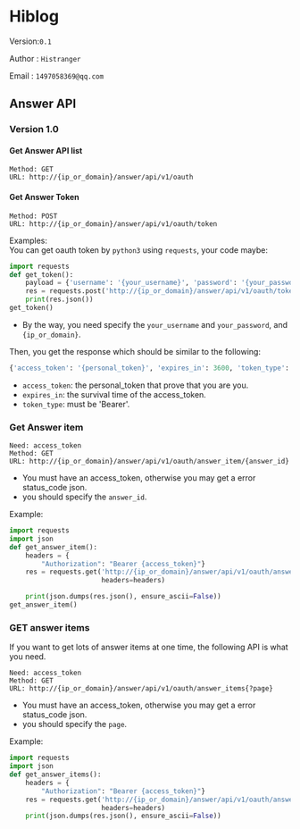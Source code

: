 # Hiblog

Version:`0.1`

Author : `Histranger`

Email : `1497058369@qq.com`

## Answer API

### Version 1.0

#### Get Answer API list
~~~
Method: GET
URL: http://{ip_or_domain}/answer/api/v1/oauth
~~~

#### Get Answer Token
~~~
Method: POST
URL: http://{ip_or_domain}/answer/api/v1/oauth/token
~~~

Examples:  
You can get oauth token by `python3` using `requests`, your code maybe:
```python
import requests
def get_token():
    payload = {'username': '{your_username}', 'password': '{your_password}', 'grant_type': 'password'}
    res = requests.post('http://{ip_or_domain}/answer/api/v1/oauth/token', data=payload)
    print(res.json())
get_token()
```
+ By the way, you need specify the `your_username` and `your_password`, and `{ip_or_domain}`.  

Then, you get the response which should be similar to the following:  
```python
{'access_token': '{personal_token}', 'expires_in': 3600, 'token_type': 'Bearer'}
```
+ `access_token`: the personal_token that prove that you are you.
+ `expires_in`: the survival time of the access_token.
+ `token_type`: must be 'Bearer'.

### Get Answer item

~~~
Need: access_token
Method: GET
URL: http://{ip_or_domain}/answer/api/v1/oauth/answer_item/{answer_id}
~~~
+ You must have an access_token, otherwise you may get a error status_code json.
+ you should specify the `answer_id`.

Example:
```python
import requests
import json
def get_answer_item():
    headers = {
        "Authorization": "Bearer {access_token}"}
    res = requests.get('http://{ip_or_domain}/answer/api/v1/oauth/answer_item/{answer_id}',
                       headers=headers)

    print(json.dumps(res.json(), ensure_ascii=False))
get_answer_item()
```


### GET answer items
If you want to get lots of answer items at one time, the following API is what you need.

~~~
Need: access_token
Method: GET
URL: http://{ip_or_domain}/answer/api/v1/oauth/answer_items{?page}
~~~
+ You must have an access_token, otherwise you may get a error status_code json.
+ you should specify the `page`.

Example:
```python
import requests
import json
def get_answer_items():
    headers = {
        "Authorization": "Bearer {access_token}"}
    res = requests.get('http://{ip_or_domain}/answer/api/v1/oauth/answer_items?page={page}',
                       headers=headers)
    print(json.dumps(res.json(), ensure_ascii=False))
```

